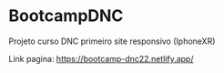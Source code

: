 # BootcampDNC
Projeto curso DNC primeiro site responsivo (IphoneXR)

Link pagina: https://bootcamp-dnc22.netlify.app/
